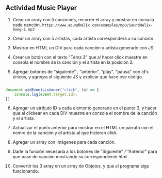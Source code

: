 ## Actividad Music Player

1. Crear un array con 5 canciones, recorrer el array y mostrar en consola cada canción.
`https://www.soundhelix.com/examples/mp3/SoundHelix-Song-1.mp3`

2. Crear un array con 5 artistas, cada artista corresponderá a su canción.

3. Mostrar en HTML un DIV para cada canción y artista generado con JS.

4. Crear un botón con el texto "Tema 3" que al hacer click muestre en consola el nombre de la canción y el artista en la posición 2.

5. Agregar botones de "siguiente" , "anterior", "play", "pausa" con id's únicos, y agregra el siguiente JS y explicar que hace ese código.

```js

document.addEventListener("click", (e) => {
    console.log(event.target.id);
})
```

6. Agregar un atributo ID a cada elemento generado en el punto 3, y hacer que al clickear en cada DIV muestre en consola el nombre de la canción y el artista.

7. Actualizar el punto anterior para mostrar en el HTML un párrafo con el nomre de la canción y el artista al que hicieron click.

8. Agregar un array con imágenes para cada canción.

9. Darle la función necesaria a los botones de "Siguiente" / "Anterior" para que pase de canción mostrando su correspondiente html.

10. Convertir los 3 array en un array de Objetos, y que el programa siga funcionando.